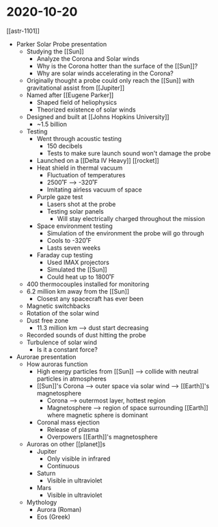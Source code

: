 # 2020-10-20

[[astr-1101]]

- Parker Solar Probe presentation
  - Studying the [[Sun]]
    - Analyze the Corona and Solar winds
    - Why is the Corona hotter than the surface of the [[Sun]]?
    - Why are solar winds accelerating in the Corona?
  - Originally thought a probe could only reach the [[Sun]] with gravitational assist from [[Jupiter]]
  - Named after [[Eugene Parker]]
    - Shaped field of heliophysics
    - Theorized existence of solar winds
  - Designed and built at [[Johns Hopkins University]]
    - ~1.5 billion
  - Testing
    - Went through acoustic testing
      - 150 decibels
      - Tests to make sure launch sound won't damage the probe
    - Launched on a [[Delta IV Heavy]] [[rocket]]
    - Heat shield in thermal vacuum
      - Fluctuation of temperatures
      - 2500˚F --> -320˚F
      - Imitating airless vacuum of space
    - Purple gaze test
      - Lasers shot at the probe
      - Testing solar panels
        - Will stay electrically charged throughout the mission
    - Space environment testing
      - Simulation of the environment the probe will go through
      - Cools to -320˚F
      - Lasts seven weeks
    - Faraday cup testing
      - Used IMAX projectors
      - Simulated the [[Sun]]
      - Could heat up to 1800˚F
  - 400 thermocouples installed for monitoring
  - 6.2 million km away from the [[Sun]]
    - Closest any spacecraft has ever been
  - Magnetic switchbacks
  - Rotation of the solar wind
  - Dust free zone
    - 11.3 million km --> dust start decreasing
  - Recorded sounds of dust hitting the probe
  - Turbulence of solar wind
    - Is it a constant force?
- Aurorae presentation
  - How auroras function
    - High energy particles from [[Sun]] --> collide with neutral particles in atmospheres
    - [[Sun]]'s Corona --> outer space via solar wind --> [[Earth]]'s magnetosphere
      - Corona --> outermost layer, hottest region
      - Magnetosphere --> region of space surrounding [[Earth]] where magnetic sphere is dominant
    - Coronal mass ejection
      - Release of plasma
      - Overpowers [[Earth]]'s magnetosphere
  - Auroras on other [[planet]]s
    - Jupiter
      - Only visible in infrared
      - Continuous
    - Saturn
      - Visible in ultraviolet
    - Mars
      - Visible in ultraviolet
  - Mythology
    - Aurora (Roman)
    - Eos (Greek)

